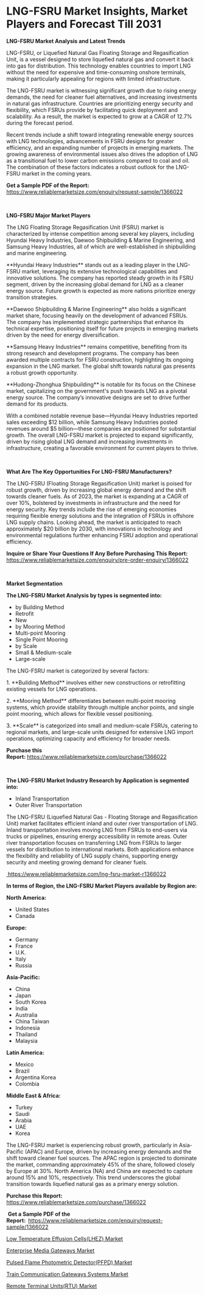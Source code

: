<p><h1>LNG-FSRU Market Insights, Market Players and Forecast Till 2031</h1></p><p><strong>LNG-FSRU Market Analysis and Latest Trends</strong></p>
<p><p>LNG-FSRU, or Liquefied Natural Gas Floating Storage and Regasification Unit, is a vessel designed to store liquefied natural gas and convert it back into gas for distribution. This technology enables countries to import LNG without the need for expensive and time-consuming onshore terminals, making it particularly appealing for regions with limited infrastructure. </p><p>The LNG-FSRU market is witnessing significant growth due to rising energy demands, the need for cleaner fuel alternatives, and increasing investments in natural gas infrastructure. Countries are prioritizing energy security and flexibility, which FSRUs provide by facilitating quick deployment and scalability. As a result, the market is expected to grow at a CAGR of 12.7% during the forecast period. </p><p>Recent trends include a shift toward integrating renewable energy sources with LNG technologies, advancements in FSRU designs for greater efficiency, and an expanding number of projects in emerging markets. The growing awareness of environmental issues also drives the adoption of LNG as a transitional fuel to lower carbon emissions compared to coal and oil. The combination of these factors indicates a robust outlook for the LNG-FSRU market in the coming years.</p></p>
<p><strong>Get a Sample PDF of the Report:&nbsp;</strong> <a href="https://www.reliablemarketsize.com/enquiry/request-sample/1366022?utm_campaign=1133&utm_medium=2&utm_source=Github&utm_content=ia&utm_term=11102024&utm_id=lng-fsru">https://www.reliablemarketsize.com/enquiry/request-sample/1366022</a></p>
<p>&nbsp;</p>
<p><strong>LNG-FSRU Major Market Players</strong></p>
<p><p>The LNG Floating Storage Regasification Unit (FSRU) market is characterized by intense competition among several key players, including Hyundai Heavy Industries, Daewoo Shipbuilding & Marine Engineering, and Samsung Heavy Industries, all of which are well-established in shipbuilding and marine engineering.</p><p>**Hyundai Heavy Industries** stands out as a leading player in the LNG-FSRU market, leveraging its extensive technological capabilities and innovative solutions. The company has reported steady growth in its FSRU segment, driven by the increasing global demand for LNG as a cleaner energy source. Future growth is expected as more nations prioritize energy transition strategies.</p><p>**Daewoo Shipbuilding & Marine Engineering** also holds a significant market share, focusing heavily on the development of advanced FSRUs. The company has implemented strategic partnerships that enhance its technical expertise, positioning itself for future projects in emerging markets driven by the need for energy diversification.</p><p>**Samsung Heavy Industries** remains competitive, benefiting from its strong research and development programs. The company has been awarded multiple contracts for FSRU construction, highlighting its ongoing expansion in the LNG market. The global shift towards natural gas presents a robust growth opportunity.</p><p>**Hudong-Zhonghua Shipbuilding** is notable for its focus on the Chinese market, capitalizing on the government's push towards LNG as a pivotal energy source. The company’s innovative designs are set to drive further demand for its products.</p><p>With a combined notable revenue base—Hyundai Heavy Industries reported sales exceeding $12 billion, while Samsung Heavy Industries posted revenues around $5 billion—these companies are positioned for substantial growth. The overall LNG-FSRU market is projected to expand significantly, driven by rising global LNG demand and increasing investments in infrastructure, creating a favorable environment for current players to thrive.</p></p>
<p>&nbsp;</p>
<p><strong>What Are The Key Opportunities For LNG-FSRU Manufacturers?</strong></p>
<p><p>The LNG-FSRU (Floating Storage Regasification Unit) market is poised for robust growth, driven by increasing global energy demand and the shift towards cleaner fuels. As of 2023, the market is expanding at a CAGR of over 10%, bolstered by investments in infrastructure and the need for energy security. Key trends include the rise of emerging economies requiring flexible energy solutions and the integration of FSRUs in offshore LNG supply chains. Looking ahead, the market is anticipated to reach approximately $20 billion by 2030, with innovations in technology and environmental regulations further enhancing FSRU adoption and operational efficiency.</p></p>
<p><strong>Inquire or Share Your Questions If Any Before Purchasing This Report:</strong> <a href="https://www.reliablemarketsize.com/enquiry/pre-order-enquiry/1366022?utm_campaign=1133&utm_medium=2&utm_source=Github&utm_content=ia&utm_term=11102024&utm_id=lng-fsru">https://www.reliablemarketsize.com/enquiry/pre-order-enquiry/1366022</a></p>
<p>&nbsp;</p>
<p><strong>Market Segmentation</strong></p>
<p><strong>The LNG-FSRU Market Analysis by types is segmented into:</strong></p>
<p><ul><li>by Building Method</li><li>Retrofit</li><li>New</li><li>by Mooring Method</li><li>Multi-point Mooring</li><li>Single Point Mooring</li><li>by Scale</li><li>Small & Medium-scale</li><li>Large-scale</li></ul></p>
<p><p>The LNG-FSRU market is categorized by several factors: </p><p>1. **Building Method** involves either new constructions or retrofitting existing vessels for LNG operations.  </p><p>2. **Mooring Method** differentiates between multi-point mooring systems, which provide stability through multiple anchor points, and single point mooring, which allows for flexible vessel positioning.  </p><p>3. **Scale** is categorized into small and medium-scale FSRUs, catering to regional markets, and large-scale units designed for extensive LNG import operations, optimizing capacity and efficiency for broader needs.</p></p>
<p><strong>Purchase this Report:&nbsp;</strong><a href="https://www.reliablemarketsize.com/purchase/1366022?utm_campaign=1133&utm_medium=2&utm_source=Github&utm_content=ia&utm_term=11102024&utm_id=lng-fsru">https://www.reliablemarketsize.com/purchase/1366022</a></p>
<p>&nbsp;</p>
<p><strong>The LNG-FSRU Market Industry Research by Application is segmented into:</strong></p>
<p><ul><li>Inland Transportation</li><li>Outer River Transportation</li></ul></p>
<p><p>The LNG-FSRU (Liquefied Natural Gas - Floating Storage and Regasification Unit) market facilitates efficient inland and outer river transportation of LNG. Inland transportation involves moving LNG from FSRUs to end-users via trucks or pipelines, ensuring energy accessibility in remote areas. Outer river transportation focuses on transferring LNG from FSRUs to larger vessels for distribution to international markets. Both applications enhance the flexibility and reliability of LNG supply chains, supporting energy security and meeting growing demand for cleaner fuels.</p></p>
<p><a href="https://www.reliablemarketsize.com/lng-fsru-market-r1366022?utm_campaign=1133&utm_medium=2&utm_source=Github&utm_content=ia&utm_term=11102024&utm_id=lng-fsru">&nbsp;https://www.reliablemarketsize.com/lng-fsru-market-r1366022</a></p>
<p><strong>In terms of Region, the LNG-FSRU Market Players available by Region are:</strong></p>
<p>
    <p> <strong> North America: </strong>
        <ul>
            <li>United States</li>
            <li>Canada</li>
        </ul>
        </p> 
    <p> <strong> Europe: </strong>
        <ul>
            <li>Germany</li>
            <li>France</li>
            <li>U.K.</li>
            <li>Italy</li>
            <li>Russia</li>
        </ul>
        </p> 
    <p> <strong> Asia-Pacific: </strong>
        <ul>
            <li>China</li>
            <li>Japan</li>
            <li>South Korea</li>
            <li>India</li>
            <li>Australia</li>
            <li>China Taiwan</li>
            <li>Indonesia</li>
            <li>Thailand</li>
            <li>Malaysia</li>
        </ul>
        </p> 
    <p> <strong> Latin America: </strong>
        <ul>
            <li>Mexico</li>
            <li>Brazil</li>
            <li>Argentina Korea</li>
            <li>Colombia</li>
        </ul>
        </p> 
    <p> <strong> Middle East & Africa: </strong>
        <ul>
            <li>Turkey</li>
            <li>Saudi</li>
            <li>Arabia</li>
            <li>UAE</li>
            <li>Korea</li>
        </ul>
    </p>
    </p>
<p><p>The LNG-FSRU market is experiencing robust growth, particularly in Asia-Pacific (APAC) and Europe, driven by increasing energy demands and the shift toward cleaner fuel sources. The APAC region is projected to dominate the market, commanding approximately 45% of the share, followed closely by Europe at 30%. North America (NA) and China are expected to capture around 15% and 10%, respectively. This trend underscores the global transition towards liquefied natural gas as a primary energy solution.</p></p>
<p><strong>Purchase this Report: </strong><a href="https://www.reliablemarketsize.com/purchase/1366022?utm_campaign=1133&utm_medium=2&utm_source=Github&utm_content=ia&utm_term=11102024&utm_id=lng-fsru">https://www.reliablemarketsize.com/purchase/1366022</a></p>
<p>&nbsp;<strong>Get a Sample PDF of the Report:&nbsp;&nbsp;</strong><a href="https://www.reliablemarketsize.com/enquiry/request-sample/1366022?utm_campaign=1133&utm_medium=2&utm_source=Github&utm_content=ia&utm_term=11102024&utm_id=lng-fsru">https://www.reliablemarketsize.com/enquiry/request-sample/1366022</a></p>
<p><strong></strong></p>
<p><p><a href="https://www.linkedin.com/pulse/low-temperature-effusion-cellslhez-ecosystem-mapping-innovation-h0vye?utm_campaign=1133&utm_medium=2&utm_source=Github&utm_content=ia&utm_term=11102024&utm_id=lng-fsru">Low Temperature Effusion Cells(LHEZ) Market</a></p><p><a href="https://issuu.com/reportprime-2/docs/enterprise-media-gateways-market-si_2e5a5b5504c110?utm_campaign=1133&utm_medium=2&utm_source=Github&utm_content=ia&utm_term=11102024&utm_id=lng-fsru">Enterprise Media Gateways Market</a></p><p><a href="https://www.linkedin.com/pulse/pulsed-flame-photometric-detectorpfpd-market-size-growth-industry-ngu2e?utm_campaign=1133&utm_medium=2&utm_source=Github&utm_content=ia&utm_term=11102024&utm_id=lng-fsru">Pulsed Flame Photometric Detector(PFPD) Market</a></p><p><a href="https://issuu.com/reportprime-2/docs/train-communication-gateways-system_2d638a4f22edfc?utm_campaign=1133&utm_medium=2&utm_source=Github&utm_content=ia&utm_term=11102024&utm_id=lng-fsru">Train Communication Gateways Systems Market</a></p><p><a href="https://www.linkedin.com/pulse/global-remote-terminal-unitsrtu-industry-analysis-report-wmzze?utm_campaign=1133&utm_medium=2&utm_source=Github&utm_content=ia&utm_term=11102024&utm_id=lng-fsru">Remote Terminal Units(RTU) Market</a></p></p>
